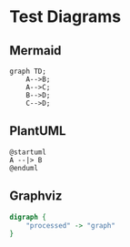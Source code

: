 # Test Diagrams

## Mermaid

```mermaid
graph TD;
    A-->B;
    A-->C;
    B-->D;
    C-->D;
```

## PlantUML

```plantuml
@startuml
A --|> B
@enduml
```

## Graphviz

```dot process
digraph {
    "processed" -> "graph"
}
```

